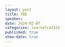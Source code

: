 ```yaml
---
layout: post
title: TBD
speaker:  
date: 2024-02-07
categories: learnalco2324
published: true
show-date: true
---
```


